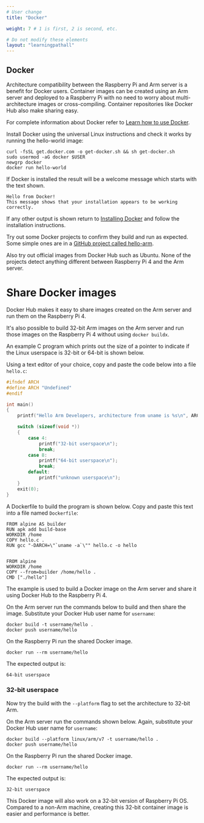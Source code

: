 ```yaml
---
# User change
title: "Docker"

weight: 7 # 1 is first, 2 is second, etc.

# Do not modify these elements
layout: "learningpathall"
---
```


## Docker

Architecture compatibility between the Raspberry Pi and Arm server is a benefit for Docker users. Container images can be created using an Arm server and deployed to a Raspberry Pi with no need to worry about multi-architecture images or cross-compiling. Container repositories like Docker Hub also make sharing easy. 

For complete information about Docker refer to [Learn how to use Docker](/learning-paths/cross-platform/docker/).

Install Docker using the universal Linux instructions and check it works by running the hello-world image:

```console
curl -fsSL get.docker.com -o get-docker.sh && sh get-docker.sh
sudo usermod -aG docker $USER
newgrp docker
docker run hello-world
```

If Docker is installed the result will be a welcome message which starts with the text shown.

```output
Hello from Docker!
This message shows that your installation appears to be working correctly.
```

If any other output is shown return to [Installing Docker](/install-guides/docker/) and follow the installation instructions.

Try out some Docker projects to confirm they build and run as expected. Some simple ones are in a [GitHub project called hello-arm](https://github.com/jasonrandrews/hello-arm). 

Also try out official images from Docker Hub such as Ubuntu. None of the projects detect anything different between Raspberry Pi 4 and the Arm server.

# Share Docker images

Docker Hub makes it easy to share images created on the Arm server and run them on the Raspberry Pi 4. 

It's also possible to build 32-bit Arm images on the Arm server and run those images on the Raspberry Pi 4 without using `docker buildx`. 

An example C program which prints out the size of a pointer to indicate if the Linux userspace is 32-bit or 64-bit is shown below. 

Using a text editor of your choice, copy and paste the code below into a file `hello.c`:

```C
#ifndef ARCH
#define ARCH "Undefined"
#endif

int main()
{
    printf("Hello Arm Developers, architecture from uname is %s\n", ARCH);

    switch (sizeof(void *))
    {
        case 4:
            printf("32-bit userspace\n");
            break;
        case 8:
            printf("64-bit userspace\n");
            break;
        default:
            printf("unknown userspace\n");
    }
    exit(0);
}
```

A Dockerfile to build the program is shown below. Copy and paste this text into a file named `Dockerfile`:

```docker
FROM alpine AS builder
RUN apk add build-base
WORKDIR /home
COPY hello.c .
RUN gcc "-DARCH=\"`uname -a`\"" hello.c -o hello


FROM alpine
WORKDIR /home
COPY --from=builder /home/hello .
CMD ["./hello"]
```

The example is used to build a Docker image on the Arm server and share it using Docker Hub to the Raspberry Pi 4. 

On the Arm server run the commands below to build and then share the image. Substitute your Docker Hub user name for `username`:

```console
docker build -t username/hello .
docker push username/hello
```

On the Raspberry Pi run the shared Docker image.

```console
docker run --rm username/hello
```

The expected output is:

```output
64-bit userspace
```

### 32-bit userspace 

Now try the build with the `--platform` flag to set the architecture to 32-bit Arm.

On the Arm server run the commands shown below. Again, substitute your Docker Hub user name for `username`:

```console
docker build --platform linux/arm/v7 -t username/hello .
docker push username/hello
```

On the Raspberry Pi run the shared Docker image. 

```console
docker run --rm username/hello
```

The expected output is:

```output
32-bit userspace
```

This Docker image will also work on a 32-bit version of Raspberry Pi OS. Compared to a non-Arm machine, creating this 32-bit container image is easier and performance is better.
